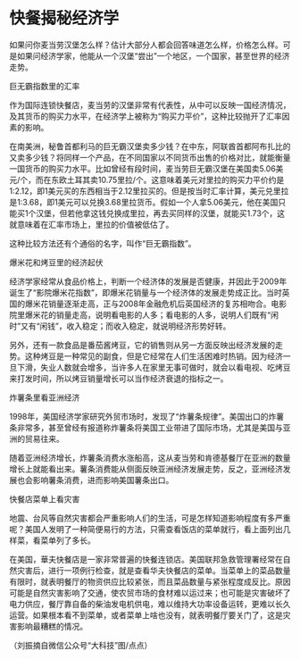 # 快餐揭秘经济学

如果问你麦当劳汉堡怎么样？估计大部分人都会回答味道怎么样，价格怎么样。可是如果问经济学家，他能从一个汉堡“尝出”一个地区，一个国家，甚至世界的经济走势。 

巨无霸指数里的汇率 

作为国际连锁快餐店，麦当劳的汉堡非常有代表性，从中可以反映一国经济情况，及其货币的购买力水平，在经济学上被称为“购买力平价”，这种比较抛开了汇率因素的影响。 

在南美洲，秘鲁首都利马的巨无霸汉堡卖多少钱？在中东，阿联酋首都阿布扎比的又卖多少钱？将同样一个产品，在不同国家以不同货币出售的价格对比，就能衡量一国货币的购买力水平。比如曾经有段时间，麦当劳巨无霸汉堡在美国卖5.06美元/个，而在东欧土耳其卖10.75里拉/个。这意味着美元对里拉的购买力平价约是1∶2.12，即1美元买的东西相当于2.12里拉买的。但是按当时汇率计算，美元兑里拉是1∶3.68，即1美元可以兑换3.68里拉货币。假如一个人拿5.06美元，他在美国只能买1个汉堡，但若他拿这钱兑换成里拉，再去买同样的汉堡，就能买1.73个，这就意味着在汇率市场上，里拉的价值被低估了。 

这种比较方法还有个通俗的名字，叫作“巨无霸指数”。 

爆米花和烤豆里的经济起伏 

经济学家经常从食品价格上，判断一个经济体的发展是否健康，并因此于2009年诞生了“影院爆米花指数”，即爆米花销量与一个经济体的发展走势成正比。当时英国的爆米花销量逐渐走高，正与2008年金融危机后英国经济的复苏相吻合。电影院里爆米花的销量走高，说明看电影的人多；看电影的人多，说明人们既有“闲时”又有“闲钱”，收入稳定；而收入稳定，就说明经济形势好转。 

另外，还有一款食品是番茄酱烤豆，它的销售则从另一方面反映出经济发展的走势。这种烤豆是一种常见的副食，但是它经常在人们生活困难时热销。因为经济一旦下滑，失业人数就会增多，当许多人在家里无事可做时，就会以看电视、吃烤豆来打发时间，所以烤豆销量增长可以当作经济衰退的指标之一。 

炸薯条里看亚洲经济 

1998年，美国经济学家研究外贸市场时，发现了“炸薯条规律”。美国出口的炸薯条非常多，甚至曾经有报道称炸薯条将美国工业带进了国际市场，尤其是美国与亚洲的贸易往来。 

随着亚洲经济增长，炸薯条消费水涨船高，这从麦当劳和肯德基餐厅在亚洲的数量增长上就能看出来。薯条消费能从侧面反映亚洲经济发展走势，反之，亚洲经济发展也会影响薯条消费，进而影响美国薯条出口。 

快餐店菜单上看灾害 

地震、台风等自然灾害都会严重影响人们的生活，可是怎样知道影响程度有多严重呢？美国人发明了一种简便易行的方法，只需查看饭店的菜单就行，看上面列出几样菜，看菜单列了多长。 

在美国，華夫快餐店是一家非常普遍的快餐连锁店。美国联邦急救管理署经常在自然灾害后，进行一项例行检查，就是查看华夫快餐店的菜单。当菜单上的菜品数量有限时，就表明餐厅的物资供应比较紧张，而且菜品数量与紧张程度成反比。原因可能是自然灾害影响了交通，使农贸市场的食材难以运过来；也可能是灾害破坏了电力供应，餐厅靠自备的柴油发电机供电，难以维持大功率设备运转，更难以长久运营。如果根本看不到菜单，或者菜单上啥也没有，就表明餐厅要关门了，这是灾害影响最糟糕的情况。 

（刘振摘自微信公众号“大科技”图/点点）